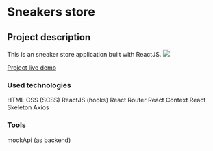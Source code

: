 # Sneakers store

## Project description
This is an sneaker store application built with ReactJS.
![](https://rpavlenko.github.io/sneakers-store/img/logo.png)

[Project live demo](https://rpavlenko.github.io/sneakers-store/)

### Used technologies
HTML
CSS (SCSS)
ReactJS (hooks)
React Router
React Context
React Skeleton
Axios

### Tools
mockApi (as backend)
